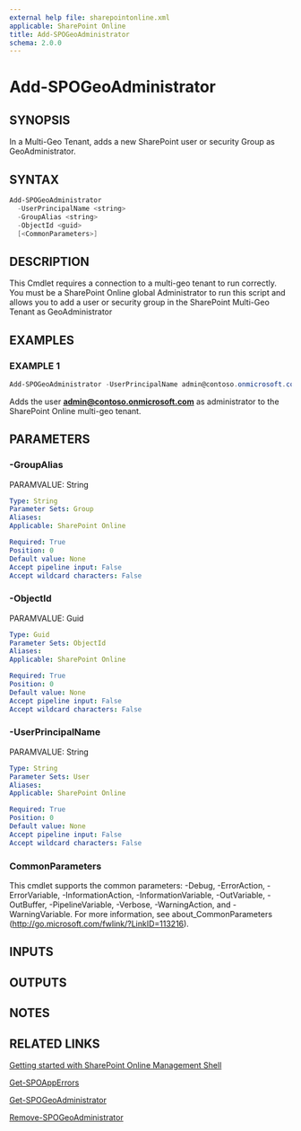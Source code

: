 ```yaml
---
external help file: sharepointonline.xml
applicable: SharePoint Online
title: Add-SPOGeoAdministrator
schema: 2.0.0
---
```


# Add-SPOGeoAdministrator

## SYNOPSIS

In a Multi-Geo Tenant, adds a new SharePoint user or security Group as GeoAdministrator. 


## SYNTAX

```powershell
Add-SPOGeoAdministrator
  -UserPrincipalName <string>
  -GroupAlias <string>
  -ObjectId <guid>
  [<CommonParameters>]
```

## DESCRIPTION
This Cmdlet requires a connection to a multi-geo tenant to run correctly. 
You must be a SharePoint Online global Administrator to run this script and allows you to add a user or security group in the SharePoint Multi-Geo Tenant as GeoAdministrator


## EXAMPLES

### EXAMPLE 1
```powershell
Add-SPOGeoAdministrator -UserPrincipalName admin@contoso.onmicrosoft.com
```
Adds the user **admin@contoso.onmicrosoft.com**  as administrator to the SharePoint Online multi-geo tenant.


## PARAMETERS

### -GroupAlias
PARAMVALUE: String


```yaml
Type: String
Parameter Sets: Group
Aliases: 
Applicable: SharePoint Online

Required: True
Position: 0
Default value: None
Accept pipeline input: False
Accept wildcard characters: False
```

### -ObjectId
PARAMVALUE: Guid


```yaml
Type: Guid
Parameter Sets: ObjectId
Aliases: 
Applicable: SharePoint Online

Required: True
Position: 0
Default value: None
Accept pipeline input: False
Accept wildcard characters: False
```
### -UserPrincipalName
PARAMVALUE: String


```yaml
Type: String
Parameter Sets: User
Aliases: 
Applicable: SharePoint Online

Required: True
Position: 0
Default value: None
Accept pipeline input: False
Accept wildcard characters: False
```

### CommonParameters
This cmdlet supports the common parameters: -Debug, -ErrorAction, -ErrorVariable, -InformationAction, -InformationVariable, -OutVariable, -OutBuffer, -PipelineVariable, -Verbose, -WarningAction, and -WarningVariable. For more information, see about_CommonParameters (http://go.microsoft.com/fwlink/?LinkID=113216).

## INPUTS

## OUTPUTS

## NOTES


## RELATED LINKS

[Getting started with SharePoint Online Management Shell](https://docs.microsoft.com/en-us/powershell/sharepoint/sharepoint-online/connect-sharepoint-online?view=sharepoint-ps)

[Get-SPOAppErrors](Get-SPOAppErrors.md)

[Get-SPOGeoAdministrator](Get-SPOGeoAdministrator.md)

[Remove-SPOGeoAdministrator](Remove-SPOGeoAdministrator.md)



